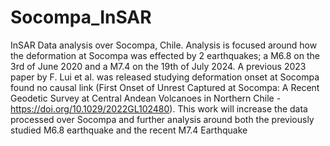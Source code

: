 # Socompa_InSAR
InSAR Data analysis over Socompa, Chile. Analysis is focused around how the deformation at Socompa was effected by 2 earthquakes; a M6.8 on the 3rd of June 2020 and a M7.4 on the 19th of July 2024. A previous 2023 paper by F. Lui et al. was released studying deformation onset at Socompa found no causal link (First Onset of Unrest Captured at Socompa: A Recent Geodetic Survey at Central Andean Volcanoes in Northern Chile - https://doi.org/10.1029/2022GL102480). This work will increase the data processed over Socompa and further analysis around both the previously studied M6.8 earthquake and the recent M7.4 Earthquake
